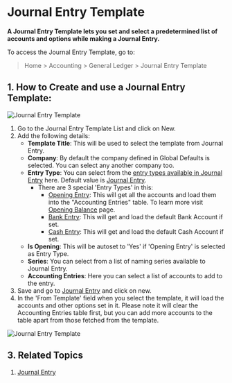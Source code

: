 <!-- add-breadcrumbs -->
# Journal Entry Template

**A Journal Entry Template lets you set and select a predetermined list of accounts and options while making a Journal Entry.**

To access the Journal Entry Template, go to:

> Home > Accounting > General Ledger > Journal Entry Template

## 1. How to Create and use a Journal Entry Template:

<img class="screenshot" alt="Journal Entry Template" src="{{docs_base_url}}/v12/assets/img/accounts/journal-entry-template-1.png">

  1. Go to the Journal Entry Template List and click on New.
  2. Add the following details:
      * **Template Title**: This will be used to select the template from Journal Entry.
      * **Company**: By default the company defined in Global Defaults is selected. You can select any another company too.
      * **Entry Type**: You can select from the [entry types available in Journal Entry](/docs/user/manual/en/accounts/journal-entry#3-journal-entry-types) here. Default value is [Journal Entry](/docs/user/manual/en/accounts/journal-entry#31-journal-entry).
        * There are 3 special 'Entry Types' in this:
          * [Opening Entry](/docs/user/manual/en/accounts/journal-entry#311-opening-entry): This will get all the accounts and load them into the "Accounting Entries" table. To learn more visit [Opening Balance](/docs/user/manual/en/accounts/opening-balance) page.
          * [Bank Entry](/docs/user/manual/en/accounts/journal-entry#33-bank-entry): This will get and load the default Bank Account if set.
          * [Cash Entry](/docs/user/manual/en/accounts/journal-entry#34-cash-entry): This will get and load the default Cash Account if set.
      * **Is Opening**: This will be autoset to 'Yes' if 'Opening Entry' is selected as Entry Type.
      * **Series**: You can select from a list of naming series available to Journal Entry.
      * **Accounting Entries**: Here you can select a list of accounts to add to the entry.
  3. Save and go to [Journal Entry](/docs/user/manual/en/accounts/journal-entry#1-how-to-create-a-journal-entry) and click on new.
  4. In the 'From Template' field when you select the template, it will load the accounts and other options set in it. Please note it will clear the Accounting Entries table first, but you can add more accounts to the table apart from those fetched from the template.

<img class="screenshot" alt="Journal Entry Template" src="{{docs_base_url}}/v12/assets/img/accounts/journal-entry-template-2.gif">

## 3. Related Topics
  1. [Journal Entry](/docs/user/manual/en/accounts/journal-entry)

